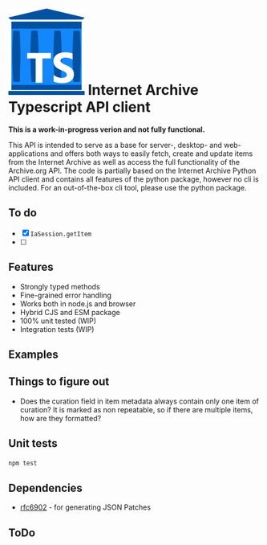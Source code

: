 

# ![Logo](./internet-archive-ts-logo.svg) Internet Archive Typescript API client

**This is a work-in-progress verion and not fully functional.**

This API is intended to serve as a base for server-, desktop- and web-applications and offers both ways to easily fetch, create and update items from the Internet Archive as well as access the full functionality of the Archive.org API.
The code is partially based on the Internet Archive Python API client and contains all features of the python package, however no cli is included. For an out-of-the-box cli tool, please use the python package.

## To do

- [x] `IaSession.getItem`
- [ ] 

## Features

- Strongly typed methods
- Fine-grained error handling
- Works both in node.js and browser
- Hybrid CJS and ESM package
- 100% unit tested (WIP)
- Integration tests (WIP)

## Examples


## Things to figure out

- Does the curation field in item metadata always contain only one item of curation?
  It is marked as non repeatable, so if there are multiple items, how are they formatted?

## Unit tests

```bash
npm test
```

## Dependencies

- [rfc6902]() - for generating JSON Patches

## ToDo